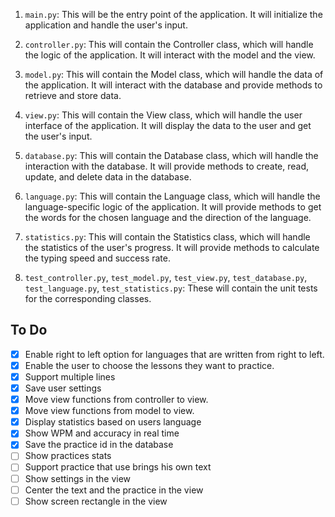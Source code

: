 
1. `main.py`: This will be the entry point of the application. It will initialize the application and handle the user's input.

2. `controller.py`: This will contain the Controller class, which will handle the logic of the application. It will interact with the model and the view.

3. `model.py`: This will contain the Model class, which will handle the data of the application. It will interact with the database and provide methods to retrieve and store data.

4. `view.py`: This will contain the View class, which will handle the user interface of the application. It will display the data to the user and get the user's input.

5. `database.py`: This will contain the Database class, which will handle the interaction with the database. It will provide methods to create, read, update, and delete data in the database.

6. `language.py`: This will contain the Language class, which will handle the language-specific logic of the application. It will provide methods to get the words for the chosen language and the direction of the language.

7. `statistics.py`: This will contain the Statistics class, which will handle the statistics of the user's progress. It will provide methods to calculate the typing speed and success rate.

8. `test_controller.py`, `test_model.py`, `test_view.py`, `test_database.py`, `test_language.py`, `test_statistics.py`: These will contain the unit tests for the corresponding classes.

## To Do

- [x] Enable right to left option for languages that are written from right to left.
- [x] Enable the user to choose the lessons they want to practice.
- [x] Support multiple lines
- [x] Save user settings
- [x] Move view functions from controller to view.
- [x] Move view functions from model to view.
- [x] Display statistics based on users language
- [x] Show WPM and accuracy in real time
- [x] Save the practice id in the database
- [ ] Show practices stats
- [ ] Support practice that use brings his own text
- [ ] Show settings in the view
- [ ] Center the text and the practice in the view
- [ ] Show screen rectangle in the view